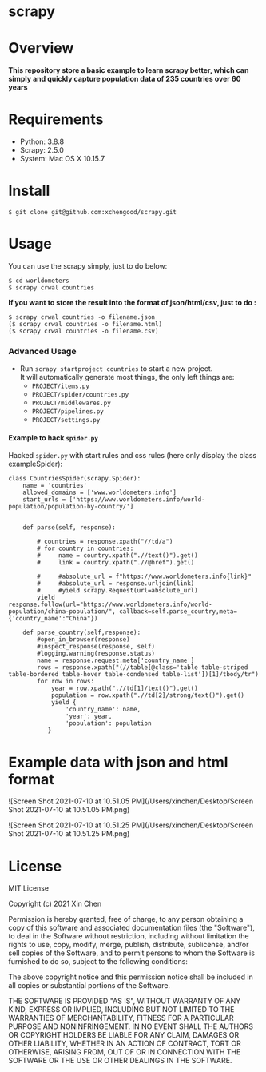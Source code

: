 # scrapy
# Overview

**This repository store a basic example to learn scrapy better, which can simply and quickly capture population data of 235 countries over 60 years**

# Requirements

- Python: 3.8.8
- Scrapy: 2.5.0
- System: Mac OS X 10.15.7


# Install 

```
$ git clone git@github.com:xchengood/scrapy.git
```

# Usage

You can use the scrapy simply, just to do below:

```
$ cd worldometers
$ scrapy crwal countries
```

**If you want to store the result into the format of json/html/csv, just to do :**

```
$ scrapy crwal countries -o filename.json
($ scrapy crwal countries -o filename.html)
($ scrapy crwal countries -o filename.csv)
```

### Advanced Usage

* Run `scrapy startproject countries` to start a new project.  
  It will automatically generate most things, the only left things are:
  * `PROJECT/items.py`
  * `PROJECT/spider/countries.py`
  * `PROJECT/middlewares.py`
  * `PROJECT/pipelines.py`
  * `PROJECT/settings.py`

#### Example to hack  `spider.py`

Hacked `spider.py` with start rules and css rules (here only display the class exampleSpider):  

```
class CountriesSpider(scrapy.Spider):
    name = 'countries'
    allowed_domains = ['www.worldometers.info']
    start_urls = ['https://www.worldometers.info/world-population/population-by-country/']

    
    def parse(self, response):
        
        # countries = response.xpath("//td/a")
        # for country in countries:
        #     name = country.xpath(".//text()").get()
        #     link = country.xpath(".//@href").get()

        #     #absolute_url = f"https://www.worldometers.info{link}"
        #     #absolute_url = response.urljoin(link)
        #     #yield scrapy.Request(url=absolute_url)
        yield response.follow(url="https://www.worldometers.info/world-population/china-population/", callback=self.parse_country,meta={'country_name':"China"})

    def parse_country(self,response):
        #open_in_browser(response)
        #inspect_response(response, self)
        #logging.warning(response.status)
        name = response.request.meta['country_name']
        rows = response.xpath("(//table[@class='table table-striped table-bordered table-hover table-condensed table-list'])[1]/tbody/tr")
        for row in rows:
            year = row.xpath(".//td[1]/text()").get()
            population = row.xpath(".//td[2]/strong/text()").get()
            yield {
                'country_name': name,
                'year': year,
                'population': population
           }
```

# Example data with json and html format

![Screen Shot 2021-07-10 at 10.51.05 PM](/Users/xinchen/Desktop/Screen Shot 2021-07-10 at 10.51.05 PM.png)

![Screen Shot 2021-07-10 at 10.51.25 PM](/Users/xinchen/Desktop/Screen Shot 2021-07-10 at 10.51.25 PM.png)

# License
MIT License

Copyright (c) 2021 Xin Chen

Permission is hereby granted, free of charge, to any person obtaining a copy
of this software and associated documentation files (the "Software"), to deal
in the Software without restriction, including without limitation the rights
to use, copy, modify, merge, publish, distribute, sublicense, and/or sell
copies of the Software, and to permit persons to whom the Software is
furnished to do so, subject to the following conditions:

The above copyright notice and this permission notice shall be included in all
copies or substantial portions of the Software.

THE SOFTWARE IS PROVIDED "AS IS", WITHOUT WARRANTY OF ANY KIND, EXPRESS OR
IMPLIED, INCLUDING BUT NOT LIMITED TO THE WARRANTIES OF MERCHANTABILITY,
FITNESS FOR A PARTICULAR PURPOSE AND NONINFRINGEMENT. IN NO EVENT SHALL THE
AUTHORS OR COPYRIGHT HOLDERS BE LIABLE FOR ANY CLAIM, DAMAGES OR OTHER
LIABILITY, WHETHER IN AN ACTION OF CONTRACT, TORT OR OTHERWISE, ARISING FROM,
OUT OF OR IN CONNECTION WITH THE SOFTWARE OR THE USE OR OTHER DEALINGS IN THE
SOFTWARE.



